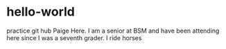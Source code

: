 # hello-world
practice git hub
Paige Here. I am a senior at BSM and have been attending here since I was a seventh grader. 
I ride horses
